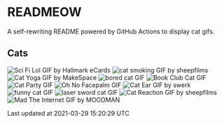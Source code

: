 # READMEOW

A self-rewriting README powered by GitHub Actions to display cat gifs.

## Cats

![Sci Fi Lol GIF by Hallmark eCards](https://media1.giphy.com/media/BzyTuYCmvSORqs1ABM/200.gif?cid=a0cc1d54lpwt2ij1tt561l479mmydevvqgtmy7pjtg2t1ljl&rid=200.gif)
![cat smoking GIF by sheepfilms](https://media4.giphy.com/media/3o6Zt481isNVuQI1l6/200.gif?cid=a0cc1d54lpwt2ij1tt561l479mmydevvqgtmy7pjtg2t1ljl&rid=200.gif)
![Cat Yoga GIF by MakeSpace](https://media1.giphy.com/media/xUPGcyi4YxcZp8dWZq/200.gif?cid=a0cc1d54lpwt2ij1tt561l479mmydevvqgtmy7pjtg2t1ljl&rid=200.gif)
![bored cat GIF](https://media3.giphy.com/media/mlvseq9yvZhba/200.gif?cid=a0cc1d54lpwt2ij1tt561l479mmydevvqgtmy7pjtg2t1ljl&rid=200.gif)
![Book Club Cat GIF](https://media1.giphy.com/media/1iu8uG2cjYFZS6wTxv/200.gif?cid=a0cc1d54lpwt2ij1tt561l479mmydevvqgtmy7pjtg2t1ljl&rid=200.gif)
![Cat Party GIF](https://media2.giphy.com/media/jpbnoe3UIa8TU8LM13/200.gif?cid=a0cc1d54lpwt2ij1tt561l479mmydevvqgtmy7pjtg2t1ljl&rid=200.gif)
![Oh No Facepalm GIF](https://media0.giphy.com/media/yFQ0ywscgobJK/200.gif?cid=a0cc1d54lpwt2ij1tt561l479mmydevvqgtmy7pjtg2t1ljl&rid=200.gif)
![Cat Ear GIF by swerk](https://media1.giphy.com/media/MCfhrrNN1goH6/200.gif?cid=a0cc1d54lpwt2ij1tt561l479mmydevvqgtmy7pjtg2t1ljl&rid=200.gif)
![funny cat GIF](https://media0.giphy.com/media/13CoXDiaCcCoyk/200.gif?cid=a0cc1d54lpwt2ij1tt561l479mmydevvqgtmy7pjtg2t1ljl&rid=200.gif)
![laser sword cat GIF](https://media1.giphy.com/media/q1MeAPDDMb43K/200.gif?cid=a0cc1d54lpwt2ij1tt561l479mmydevvqgtmy7pjtg2t1ljl&rid=200.gif)
![Cat Reaction GIF by sheepfilms](https://media2.giphy.com/media/1KoN1DMBnCMWk/200.gif?cid=a0cc1d54lpwt2ij1tt561l479mmydevvqgtmy7pjtg2t1ljl&rid=200.gif)
![Mad The Internet GIF by MOODMAN](https://media1.giphy.com/media/VbnUQpnihPSIgIXuZv/200.gif?cid=a0cc1d54lpwt2ij1tt561l479mmydevvqgtmy7pjtg2t1ljl&rid=200.gif)


Last updated at 2021-03-29 15:20:29 UTC